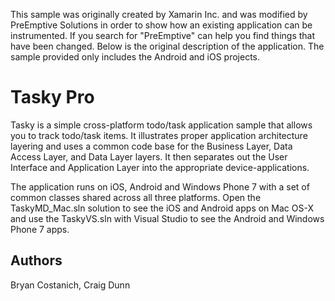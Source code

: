 This sample was originally created by Xamarin Inc. and was modified by
PreEmptive Solutions in order to show how an existing application can be
instrumented. If you search for "PreEmptive" can help you find things that
have been changed. Below is the original description of the application. 
The sample provided only includes the Android and iOS projects.

Tasky Pro
=========

Tasky is a simple cross-platform todo/task application sample that allows
you to track todo/task items. It illustrates proper application architecture
layering and uses a common code base for the Business Layer, Data Access
Layer, and Data Layer layers. It then separates out the User
Interface and Application Layer into the appropriate device-applications.

The application runs on iOS, Android and Windows Phone 7 with a set of 
common classes shared across all three platforms. Open the TaskyMD_Mac.sln
solution to see the iOS and Android apps on Mac OS-X and use the 
TaskyVS.sln with Visual Studio to see the Android and Windows Phone 7 apps.


Authors
-------

Bryan Costanich, Craig Dunn

